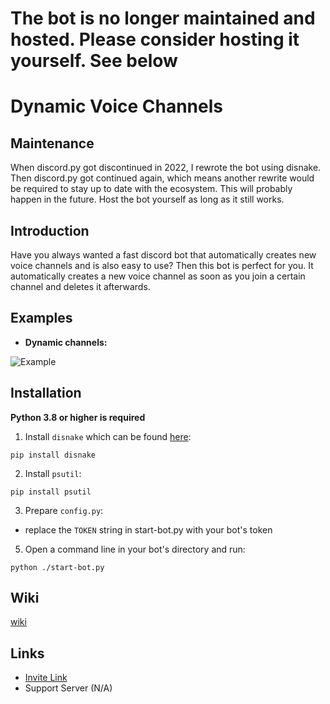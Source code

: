 # The bot is no longer maintained and hosted. Please consider hosting it yourself. See below

# Dynamic Voice Channels

## Maintenance
When discord.py got discontinued in 2022, I rewrote the bot using disnake.
Then discord.py got continued again, which means another rewrite would be required to stay up to date with the ecosystem.
This will probably happen in the future. Host the bot yourself as long as it still works.

## Introduction

Have you always wanted a fast discord bot that automatically creates new voice channels and is also easy to use?  Then this bot is perfect for you. It automatically creates a new voice channel as soon as you join a certain channel and deletes it afterwards.

## Examples

- **Dynamic channels:**

![Example](https://i.imgur.com/40zpISm.gif)

## Installation

**Python 3.8 or higher is required**

1. Install `disnake` which can be found [here](https://github.com/Rapptz/discord.py):
```
pip install disnake
```
2. Install `psutil`:
```
pip install psutil
```
3. Prepare `config.py`:
  - replace the `TOKEN` string in start-bot.py with your bot's token
5. Open a command line in your bot's directory and run:
```
python ./start-bot.py
```

## Wiki

[wiki](https://github.com/Pawl-Patrol/Dynamic-Voice-Channels/wiki)

## Links

- [Invite Link](https://discord.com/api/oauth2/authorize?client_id=723665963123343480&permissions=286269440&scope=bot%20applications.commands)
- Support Server (N/A)
